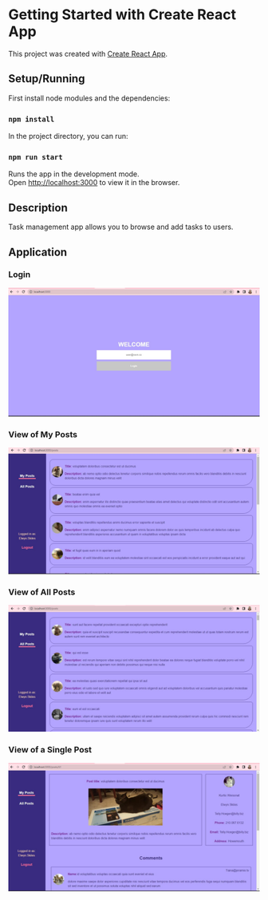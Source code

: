 # Getting Started with Create React App

This project was created with [Create React App](https://create-react-app.dev/docs/getting-started/).

## Setup/Running

First install node modules and the dependencies:

### `npm install`

In the project directory, you can run:

### `npm run start`

Runs the app in the development mode.\
Open [http://localhost:3000](http://localhost:3000) to view it in the browser.

## Description

Task management app allows you to browse and add tasks to users.

## Application

### Login
![Login](https://github.com/DianaCalx/react-challenge-post/blob/develop/public/login.jpg?raw=true)


### View of My Posts
![View of My Posts](https://github.com/DianaCalx/react-challenge-post/blob/develop/public/myPostsView.jpg?raw=true)

### View of All Posts
![View of All Posts](https://github.com/DianaCalx/react-challenge-post/blob/develop/public/allPostsView.jpg?raw=true)

### View of a Single Post
![View of a Single Post](https://github.com/DianaCalx/react-challenge-post/blob/develop/public/postView.jpg?raw=true)
